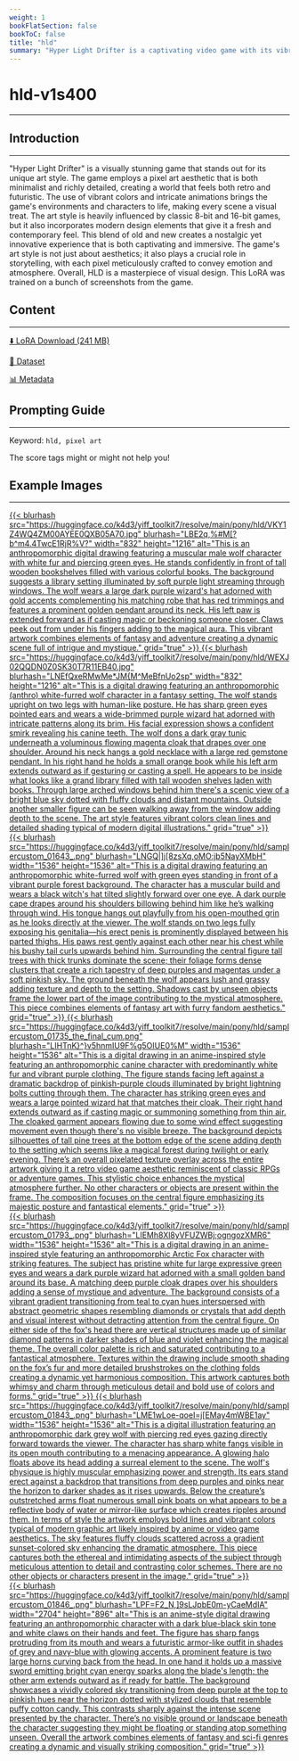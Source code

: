 ```yaml
---
weight: 1
bookFlatSection: false
bookToC: false
title: "hld"
summary: "Hyper Light Drifter is a captivating video game with its vibrant, pixel art style that blends retro aesthetics with modern design elements."
---
```


<!--markdownlint-disable MD025 MD033 -->

# hld-v1s400

---

## Introduction

---

"Hyper Light Drifter" is a visually stunning game that stands out for its unique art style. The game employs a pixel art aesthetic that is both minimalist and richly detailed, creating a world that feels both retro and futuristic. The use of vibrant colors and intricate animations brings the game's environments and characters to life, making every scene a visual treat. The art style is heavily influenced by classic 8-bit and 16-bit games, but it also incorporates modern design elements that give it a fresh and contemporary feel. This blend of old and new creates a nostalgic yet innovative experience that is both captivating and immersive. The game's art style is not just about aesthetics; it also plays a crucial role in storytelling, with each pixel meticulously crafted to convey emotion and atmosphere. Overall, HLD is a masterpiece of visual design. This LoRA was trained on a bunch of screenshots from the game.

## Content

---

[⬇️ LoRA Download (241 MB)](https://huggingface.co/k4d3/yiff_toolkit7/resolve/main/pony/hld/hld-v1e400.safetensors)

[📐 Dataset](https://huggingface.co/datasets/k4d3/hld)

[📊 Metadata](https://huggingface.co/k4d3/yiff_toolkit7/resolve/main/pony/hld/hld-v1e400.json)

## Prompting Guide

---

Keyword: `hld, pixel art`

The score tags might or might not help you!

## Example Images

---

<div class="image-grid">
  <div class="image-grid-container">
    <a href="https://huggingface.co/k4d3/yiff_toolkit7/resolve/main/pony/hld/VKY1Z4WQ4ZM00AYEE0QXB05A70.jpg">
    {{< blurhash
      src="https://huggingface.co/k4d3/yiff_toolkit7/resolve/main/pony/hld/VKY1Z4WQ4ZM00AYEE0QXB05A70.jpg"
      blurhash="LBE2q,%#M[?b^m4.4TwcE1RjR%V?"
      width="832"
      height="1216"
      alt="This is an anthropomorphic digital drawing featuring a muscular male wolf character with white fur and piercing green eyes. He stands confidently in front of tall wooden bookshelves filled with various colorful books. The background suggests a library setting illuminated by soft purple light streaming through windows. The wolf wears a large dark purple wizard's hat adorned with gold accents complementing his matching robe that has red trimmings and features a prominent golden pendant around its neck. His left paw is extended forward as if casting magic or beckoning someone closer. Claws peek out from under his fingers adding to the magical aura. This vibrant artwork combines elements of fantasy and adventure creating a dynamic scene full of intrigue and mystique."
      grid="true"
    >}}
    </a>
    <a href="https://huggingface.co/k4d3/yiff_toolkit7/resolve/main/pony/hld/WEXJ02QQDN0Z0SK30T7R11EB40.jpg">
    {{< blurhash
      src="https://huggingface.co/k4d3/yiff_toolkit7/resolve/main/pony/hld/WEXJ02QQDN0Z0SK30T7R11EB40.jpg"
      blurhash="LNEfQxeRMwMe*JM{M^MeBfnUo2sp"
      width="832"
      height="1216"
      alt="This is a digital drawing featuring an anthropomorphic (anthro) white-furred wolf character in a fantasy setting. The wolf stands upright on two legs with human-like posture. He has sharp green eyes pointed ears and wears a wide-brimmed purple wizard hat adorned with intricate patterns along its brim. His facial expression shows a confident smirk revealing his canine teeth. The wolf dons a dark gray tunic underneath a voluminous flowing magenta cloak that drapes over one shoulder. Around his neck hangs a gold necklace with a large red gemstone pendant. In his right hand he holds a small orange book while his left arm extends outward as if gesturing or casting a spell. He appears to be inside what looks like a grand library filled with tall wooden shelves laden with books. Through large arched windows behind him there's a scenic view of a bright blue sky dotted with fluffy clouds and distant mountains. Outside another smaller figure can be seen walking away from the window adding depth to the scene. The art style features vibrant colors clean lines and detailed shading typical of modern digital illustrations."
      grid="true"
    >}}
    </a>
  </div>
</div>

<div class="image-grid">
  <div class="image-grid-container">
    <a href="https://huggingface.co/k4d3/yiff_toolkit7/resolve/main/pony/hld/samplercustom_01643_.png">
    {{< blurhash
      src="https://huggingface.co/k4d3/yiff_toolkit7/resolve/main/pony/hld/samplercustom_01643_.png"
      blurhash="LNGQ|]j[8zsXq,oMO:jb5NayXMbH"
      width="1536"
      height="1536"
      alt="This is a digital drawing featuring an anthropomorphic white-furred wolf with green eyes standing in front of a vibrant purple forest background. The character has a muscular build and wears a black witch's hat tilted slightly forward over one eye. A dark purple cape drapes around his shoulders billowing behind him like he’s walking through wind. His tongue hangs out playfully from his open-mouthed grin as he looks directly at the viewer. The wolf stands on two legs fully exposing his genitalia—his erect penis is prominently displayed between his parted thighs. His paws rest gently against each other near his chest while his bushy tail curls upwards behind him. Surrounding the central figure tall trees with thick trunks dominate the scene; their foliage forms dense clusters that create a rich tapestry of deep purples and magentas under a soft pinkish sky. The ground beneath the wolf appears lush and grassy adding texture and depth to the setting. Shadows cast by unseen objects frame the lower part of the image contributing to the mystical atmosphere. This piece combines elements of fantasy art with furry fandom aesthetics."
      grid="true"
    >}}
    </a>
    <a href="https://huggingface.co/k4d3/yiff_toolkit7/resolve/main/pony/hld/samplercustom_01735_the_final_cum.png">
    {{< blurhash
      src="https://huggingface.co/k4d3/yiff_toolkit7/resolve/main/pony/hld/samplercustom_01735_the_final_cum.png"
      blurhash="LIHTnK}^}v5hnmIU9F%g5OIUE0%M"
      width="1536"
      height="1536"
      alt="This is a digital drawing in an anime-inspired style featuring an anthropomorphic canine character with predominantly white fur and vibrant purple clothing. The figure stands facing left against a dramatic backdrop of pinkish-purple clouds illuminated by bright lightning bolts cutting through them. The character has striking green eyes and wears a large pointed wizard hat that matches their cloak. Their right hand extends outward as if casting magic or summoning something from thin air. The cloaked garment appears flowing due to some wind effect suggesting movement even though there's no visible breeze. The background depicts silhouettes of tall pine trees at the bottom edge of the scene adding depth to the setting which seems like a magical forest during twilight or early evening. There’s an overall pixelated texture overlay across the entire artwork giving it a retro video game aesthetic reminiscent of classic RPGs or adventure games. This stylistic choice enhances the mystical atmosphere further. No other characters or objects are present within the frame. The composition focuses on the central figure emphasizing its majestic posture and fantastical elements."
      grid="true"
    >}}
    </a>
  </div>
</div>

<div class="image-grid">
  <div class="image-grid-container">
    <a href="https://huggingface.co/k4d3/yiff_toolkit7/resolve/main/pony/hld/samplercustom_01793_.png">
    {{< blurhash
      src="https://huggingface.co/k4d3/yiff_toolkit7/resolve/main/pony/hld/samplercustom_01793_.png"
      blurhash="LIEMh8Xl8yVFUZWBj;ogngozXMR6"
      width="1536"
      height="1536"
      alt="This is a digital drawing in an anime-inspired style featuring an anthropomorphic Arctic Fox character with striking features. The subject has pristine white fur large expressive green eyes and wears a dark purple wizard hat adorned with a small golden band around its base. A matching deep purple cloak drapes over his shoulders adding a sense of mystique and adventure. The background consists of a vibrant gradient transitioning from teal to cyan hues interspersed with abstract geometric shapes resembling diamonds or crystals that add depth and visual interest without detracting attention from the central figure. On either side of the fox's head there are vertical structures made up of similar diamond patterns in darker shades of blue and violet enhancing the magical theme. The overall color palette is rich and saturated contributing to a fantastical atmosphere. Textures within the drawing include smooth shading on the fox’s fur and more detailed brushstrokes on the clothing folds creating a dynamic yet harmonious composition. This artwork captures both whimsy and charm through meticulous detail and bold use of colors and forms."
      grid="true"
    >}}
    </a>
    <a href="https://huggingface.co/k4d3/yiff_toolkit7/resolve/main/pony/hld/samplercustom_01843_.png">
    {{< blurhash
      src="https://huggingface.co/k4d3/yiff_toolkit7/resolve/main/pony/hld/samplercustom_01843_.png"
      blurhash="LME1wLoe-qoeI=j[EMay4mWBE1ay"
      width="1536"
      height="1536"
      alt="This is a digital illustration featuring an anthropomorphic dark grey wolf with piercing red eyes gazing directly forward towards the viewer. The character has sharp white fangs visible in its open mouth contributing to a menacing appearance. A glowing halo floats above its head adding a surreal element to the scene. The wolf's physique is highly muscular emphasizing power and strength. Its ears stand erect against a backdrop that transitions from deep purples and pinks near the horizon to darker shades as it rises upwards. Below the creature’s outstretched arms float numerous small pink boats on what appears to be a reflective body of water or mirror-like surface which creates ripples around them. In terms of style the artwork employs bold lines and vibrant colors typical of modern graphic art likely inspired by anime or video game aesthetics. The sky features fluffy clouds scattered across a gradient sunset-colored sky enhancing the dramatic atmosphere. This piece captures both the ethereal and intimidating aspects of the subject through meticulous attention to detail and contrasting color schemes. There are no other objects or characters present in the image."
      grid="true"
    >}}
    </a>
  </div>
</div>

<div class="image-grid">
  <div class="image-grid-container">
    <a href="https://huggingface.co/k4d3/yiff_toolkit7/resolve/main/pony/hld/samplercustom_01846_.png">
    {{< blurhash
      src="https://huggingface.co/k4d3/yiff_toolkit7/resolve/main/pony/hld/samplercustom_01846_.png"
      blurhash="LPF=F2_N,]9sLJpbE0m-yCaeMdIA"
      width="2704"
      height="896"
      alt="This is an anime-style digital drawing featuring an anthropomorphic character with a dark blue-black skin tone and white claws on their hands and feet. The figure has sharp fangs protruding from its mouth and wears a futuristic armor-like outfit in shades of grey and navy-blue with glowing accents. A prominent feature is two large horns curving back from the head. In one hand it holds up a massive sword emitting bright cyan energy sparks along the blade's length; the other arm extends outward as if ready for battle. The background showcases a vividly colored sky transitioning from deep purple at the top to pinkish hues near the horizon dotted with stylized clouds that resemble puffy cotton candy. This contrasts sharply against the intense scene presented by the character. There’s no visible ground or landscape beneath the character suggesting they might be floating or standing atop something unseen. Overall the artwork combines elements of fantasy and sci-fi genres creating a dynamic and visually striking composition."
      grid="true"
    >}}
    </a>
  </div>
</div>
